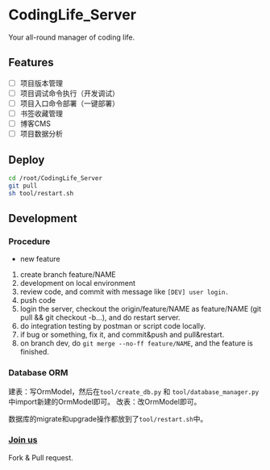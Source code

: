 # CodingLife_Server
Your all-round manager of coding life.

## Features
- [ ] 项目版本管理
- [ ] 项目调试命令执行（开发调试）
- [ ] 项目入口命令部署（一键部署）
- [ ] 书签收藏管理
- [ ] 博客CMS
- [ ] 项目数据分析

## Deploy
```bash
cd /root/CodingLife_Server
git pull
sh tool/restart.sh
```


## Development
### Procedure
- new feature
1. create branch feature/NAME
2. development on local environment
3. review code, and commit with message like `[DEV] user login.`
4. push code
5. login the server, checkout the origin/feature/NAME as feature/NAME (git pull && git checkout -b...), and do restart server.
6. do integration testing by postman or script code locally.
7. if bug or something, fix it, and commit&push and pull&restart.
8. on branch dev, do `git merge --no-ff feature/NAME`, and the feature is finished.


### Database ORM

建表：写OrmModel，然后在`tool/create_db.py` 和 `tool/database_manager.py` 中import新建的OrmModel即可。
改表：改OrmModel即可。

数据库的migrate和upgrade操作都放到了`tool/restart.sh`中。

### [Join us](mailto:danceiny@gmail.com)
Fork & Pull request.